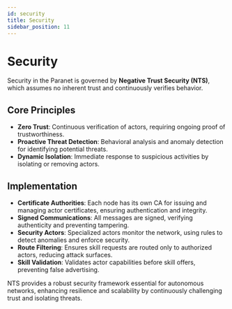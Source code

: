 ```yaml
---
id: security
title: Security
sidebar_position: 11
---
```


# Security

Security in the Paranet is governed by **Negative Trust Security (NTS)**, which assumes no inherent trust and continuously verifies behavior.

## Core Principles

- **Zero Trust**: Continuous verification of actors, requiring ongoing proof of trustworthiness.
- **Proactive Threat Detection**: Behavioral analysis and anomaly detection for identifying potential threats.
- **Dynamic Isolation**: Immediate response to suspicious activities by isolating or removing actors.

## Implementation

- **Certificate Authorities**: Each node has its own CA for issuing and managing actor certificates, ensuring authentication and integrity.
- **Signed Communications**: All messages are signed, verifying authenticity and preventing tampering.
- **Security Actors**: Specialized actors monitor the network, using rules to detect anomalies and enforce security.
- **Route Filtering**: Ensures skill requests are routed only to authorized actors, reducing attack surfaces.
- **Skill Validation**: Validates actor capabilities before skill offers, preventing false advertising.

NTS provides a robust security framework essential for autonomous networks, enhancing resilience and scalability by continuously challenging trust and isolating threats.